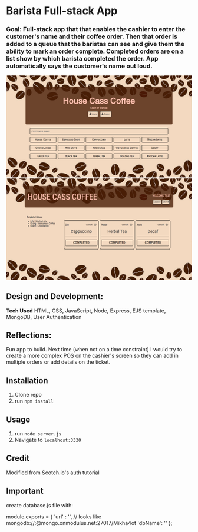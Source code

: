 # Barista Full-stack App

### Goal: Full-stack app that that enables the cashier to enter the customer's name and their coffee order. Then that order is added to a queue that the baristas can see and give them the ability to mark an order complete. Completed orders are on a list show by which barista completed the order. App automatically says the customer's name out loud.

![alt tag](screenshot.png)
![alt tag](screenshot2.png)

## Design and Development:
**Tech Used** HTML, CSS, JavaScript, Node, Express, EJS template, MongoDB, User Authentication

## Reflections:
Fun app to build. Next time (when not on a time constraint) I would try to create a more complex POS on the cashier's screen so they can add in multiple orders or add details on the ticket.

## Installation
1. Clone repo
2. run `npm install`

## Usage
1. run `node server.js`
2. Navigate to `localhost:3330`

## Credit
Modified from Scotch.io's auth tutorial

## Important
create database.js file with:

module.exports = {
    'url' : '<db connect link>', // looks like mongodb://<user>:<pass>@mongo.onmodulus.net:27017/Mikha4ot
    'dbName': '<yourDbName>'
};
